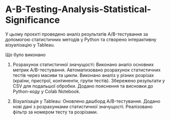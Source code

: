 # A-B-Testing-Analysis-Statistical-Significance

У цьому проєкті проведено аналіз результатів A/B-тестування за допомогою статистичних методів у Python та створено інтерактивну візуалізацію у Tableau.

Що було виконано

1. Розрахунок статистичної значущості:
Виконано аналіз основних метрик A/B-тестування.
Автоматизовано розрахунок статистичних тестів через масиви та цикли.
Виконано аналіз у різних розрізах (країни, пристрої, континенти, групи тестів).
Збережено результати у CSV для подальшої обробки.
Додано пояснення та висновки до Python-коду у Colab Notebook.
 
3. Візуалізація у Tableau: 
Оновлено дашборд A/B-тестування.
Додано нові дані з розрахунками статистичної значущості.
Реалізовано фільтр за номером тесту та розрізами.

